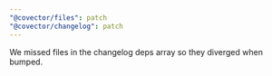 ```yaml
---
"@covector/files": patch
"@covector/changelog": patch
---
```


We missed files in the changelog deps array so they diverged when bumped.
